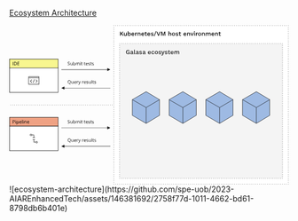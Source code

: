 [Ecosystem Architecture](https://galasa.dev/docs/ecosystem/architecture)

<svg xml:space="preserve" style="enable-background:new 0 0 730 416" viewBox="0 0 730 416" xmlns="http://www.w3.org/2000/svg">
  <style>
    .ecosystem-overview_svg__st0{fill:#fff}.ecosystem-overview_svg__st1,.ecosystem-overview_svg__st4,.ecosystem-overview_svg__st5{fill:none;stroke:#000;stroke-miterlimit:10}.ecosystem-overview_svg__st4{stroke-dasharray:1.0022,4.0088}.ecosystem-overview_svg__st5{stroke-dasharray:.9976,3.9903}.ecosystem-overview_svg__st6{fill:#161616}.ecosystem-overview_svg__st10{fill:#9ebae3}.ecosystem-overview_svg__st51{stroke:#161616}.ecosystem-overview_svg__st51,.ecosystem-overview_svg__st52,.ecosystem-overview_svg__st53{fill:none;stroke-miterlimit:10}.ecosystem-overview_svg__st52{stroke:#000;stroke-dasharray:1.0024,4.0094}.ecosystem-overview_svg__st53{stroke:#000;stroke-dasharray:1.0057,4.0229}
  </style>
  <g id="ecosystem-overview_svg__images_1_">
    <path d="M273 1h456v414H273z" class="ecosystem-overview_svg__st0"/>
    <path d="M273 1.5V1h.5" class="ecosystem-overview_svg__st1"/>
    <path d="M277.5 1h449" class="ecosystem-overview_svg__st4"/>
    <path d="M728.5 1h.5v.5" class="ecosystem-overview_svg__st1"/>
    <path d="M729 5.5v407" class="ecosystem-overview_svg__st5"/>
    <path d="M729 414.5v.5h-.5" class="ecosystem-overview_svg__st1"/>
    <path d="M724.5 415h-449" class="ecosystem-overview_svg__st4"/>
    <path d="M273.5 415h-.5v-.5" class="ecosystem-overview_svg__st1"/>
    <path d="M273 410.5V3.5" class="ecosystem-overview_svg__st5"/>
    <path d="M136 115.5h120v1H136zm128 .5-8-4v8zm-120 47.5h120v1H144zm-8 .5 8 4v-8zm0 103.5h120v1H136zm128 .5-8-4v8zm-120 47.5h120v1H144zm-8 .5 8 4v-8z" class="ecosystem-overview_svg__st6"/>
    <path d="M.5 111.5h127v64H.5z" class="ecosystem-overview_svg__st0"/>
    <path d="M127 112v63H1v-63h126m1-1H0v65h128v-65z"/>
    <path d="M.5 88.5h127v23H.5z" style="fill:#f8f68f"/>
    <path d="M127 89v22H1V89h126m1-1H0v24h128V88z"/>
    <path d="M.5 263.5h127v64H.5z" class="ecosystem-overview_svg__st0"/>
    <path d="M127 264v63H1v-63h126m1-1H0v65h128v-65z"/>
    <path d="M.5 240.5h127v23H.5z" style="fill:#efa284"/>
    <path d="M127 241v22H1v-22h126m1-1H0v24h128v-24z"/>
    <path d="M288 48h426v352H288z" style="fill:#f4f4f4"/>
    <path d="M714 48.5V48h-.5" class="ecosystem-overview_svg__st1"/>
    <path d="M709.5 48h-419" class="ecosystem-overview_svg__st52"/>
    <path d="M288.5 48h-.5v.5" class="ecosystem-overview_svg__st1"/>
    <path d="M288 52.5v345" class="ecosystem-overview_svg__st53"/>
    <path d="M288 399.5v.5h.5" class="ecosystem-overview_svg__st1"/>
    <path d="M292.5 400h419" class="ecosystem-overview_svg__st52"/>
    <path d="M713.5 400h.5v-.5" class="ecosystem-overview_svg__st1"/>
    <path d="M714 395.5v-345" class="ecosystem-overview_svg__st53"/>
    <path d="M63.5 293H61v1h6v-1h-2.5v-7h-5.6c-.2-1.1-1.2-2-2.4-2-1.4 0-2.5 1.1-2.5 2.5s1.1 2.5 2.5 2.5c1.2 0 2.2-.9 2.4-2h4.6v6zm-7-5c-.8 0-1.5-.7-1.5-1.5s.7-1.5 1.5-1.5 1.5.7 1.5 1.5-.7 1.5-1.5 1.5zm15 15c-1.2 0-2.2.9-2.4 2h-4.6v-6H67v-1h-6v1h2.5v7h5.6c.2 1.1 1.2 2 2.4 2 1.4 0 2.5-1.1 2.5-2.5s-1.1-2.5-2.5-2.5zm0 4c-.8 0-1.5-.7-1.5-1.5s.7-1.5 1.5-1.5 1.5.7 1.5 1.5-.7 1.5-1.5 1.5z" class="ecosystem-overview_svg__st6"/>
    <path d="M3.5 208.5h269" style="fill:none;stroke:#000;stroke-miterlimit:10;stroke-dasharray:1,4"/>
    <path d="M50 134v21h28v-21H50zm27 20H51v-16h26v16zm0-17H51v-2h26v2zm-11.2 4.1-1-.3-2.9 10 1 .3 2.9-10zm3.6 9.3 4.4-4.4-4.4-4.4-.7.7 3.6 3.6-3.6 3.6.7.9zm-10-.8-3.6-3.6 3.6-3.6-.7-.7-4.4 4.4 4.4 4.4.7-.9z" class="ecosystem-overview_svg__st6"/>
    <path d="M321.5 235.6v-41.3l36-20.7 35 20.7v41.3l-35 20.8z" class="ecosystem-overview_svg__st10"/>
    <path d="m357.5 174.2 34.5 20.4v40.7l-34.5 20.6-35.5-20.6v-40.7l35.5-20.4m0-1.2L321 194v41.8l36.5 21.2 35.5-21.2V194l-35.5-21z" class="ecosystem-overview_svg__st6"/>
    <path d="m321.5 194.5 36 20.5 35-20.5m-35 20.6V256" class="ecosystem-overview_svg__st51"/>
    <path d="M417.5 235.6v-41.3l36-20.7 35 20.7v41.3l-35 20.8z" class="ecosystem-overview_svg__st10"/>
    <path d="m453.5 174.2 34.5 20.4v40.7l-34.5 20.6-35.5-20.6v-40.7l35.5-20.4m0-1.2L417 194v41.8l36.5 21.2 35.5-21.2V194l-35.5-21z" class="ecosystem-overview_svg__st6"/>
    <path d="m417.5 194.5 36 20.5 35-20.5m-35 20.6V256" class="ecosystem-overview_svg__st51"/>
    <path d="M513.5 235.6v-41.3l36-20.7 35 20.7v41.3l-35 20.8z" class="ecosystem-overview_svg__st10"/>
    <path d="m549.5 174.2 34.5 20.4v40.7l-34.5 20.6-35.5-20.6v-40.7l35.5-20.4m0-1.2L513 194v41.8l36.5 21.2 35.5-21.2V194l-35.5-21z" class="ecosystem-overview_svg__st6"/>
    <path d="m513.5 194.5 36 20.5 35-20.5m-35 20.6V256" class="ecosystem-overview_svg__st51"/>
    <path d="M609.5 235.6v-41.3l36-20.7 35 20.7v41.3l-35 20.8z" class="ecosystem-overview_svg__st10"/>
    <path d="m645.5 174.2 34.5 20.4v40.7l-34.5 20.6-35.5-20.6v-40.7l35.5-20.4m0-1.2L609 194v41.8l36.5 21.2 35.5-21.2V194l-35.5-21z" class="ecosystem-overview_svg__st6"/>
    <path d="m609.5 194.5 36 20.5 35-20.5m-35 20.6V256" class="ecosystem-overview_svg__st51"/>
  </g>
  <g id="ecosystem-overview_svg__text">
    <path d="M158 102.3c0 .8-.3 1.3-.8 1.8s-1.3.6-2.2.6c-1 0-1.8-.1-2.3-.4v-1c.4.1.7.3 1.1.4s.8.1 1.2.1c.7 0 1.2-.1 1.5-.4s.5-.6.5-1.1c0-.3-.1-.5-.2-.7s-.3-.4-.6-.5-.7-.3-1.3-.5c-.8-.3-1.4-.6-1.7-1s-.5-.9-.5-1.5c0-.7.2-1.2.7-1.6s1.2-.6 2-.6c.9 0 1.6.2 2.3.5l-.3.9c-.7-.3-1.4-.4-2.1-.4-.5 0-.9.1-1.2.3s-.4.5-.4.9c0 .3.1.5.2.7s.3.4.6.5.7.3 1.2.5c.9.3 1.5.7 1.9 1s.4.9.4 1.5zm2.5-4.2v4.2c0 .5.1.9.4 1.2s.6.4 1.1.4c.7 0 1.2-.2 1.5-.6s.5-1 .5-1.8v-3.4h1v6.4h-.8l-.1-.9h-.1c-.2.3-.5.6-.8.7s-.8.3-1.2.3c-.8 0-1.4-.2-1.8-.6s-.6-1-.6-1.8V98h.9zm9.5-.1c.8 0 1.5.3 2 .9s.7 1.4.7 2.4-.2 1.9-.7 2.5-1.1.9-2 .9c-.4 0-.8-.1-1.1-.2s-.6-.4-.9-.7h-.1l-.2.8h-.7v-9.1h1V99c.4-.6 1.1-1 2-1zm-.2.8c-.7 0-1.1.2-1.4.6s-.4 1-.4 1.9.2 1.5.5 1.9.8.6 1.4.6c.6 0 1-.2 1.3-.7s.4-1.1.4-1.9c0-.8-.1-1.5-.4-1.9s-.8-.5-1.4-.5zm12.7 5.8v-4.2c0-.5-.1-.9-.3-1.2s-.6-.4-1-.4c-.6 0-1.1.2-1.3.5s-.4.9-.4 1.6v3.6h-1v-4.2c0-.5-.1-.9-.3-1.2s-.6-.4-1-.4c-.6 0-1.1.2-1.3.5s-.4 1-.4 1.8v3.4h-1V98h.8l.2.9c.2-.3.4-.6.8-.7s.7-.3 1.1-.3c1 0 1.7.4 2 1.1.2-.3.5-.6.8-.8s.8-.3 1.2-.3c.7 0 1.3.2 1.6.6s.5 1 .5 1.8v4.2h-1zm2.9-8.2c0-.2.1-.4.2-.5s.2-.2.4-.2.3.1.4.2.2.3.2.5-.1.4-.2.5-.3.1-.4.1c-.2 0-.3-.1-.4-.2s-.2-.2-.2-.4zm1.1 8.2h-1v-6.4h1v6.4zm4.1-.7h.5c.2 0 .3-.1.4-.1v.7c-.1.1-.3.1-.5.1h-.6c-1.2 0-1.9-.7-1.9-2v-3.8h-.9v-.5l.9-.4.4-1.4h.6V98h1.9v.8h-1.9v3.8c0 .4.1.7.3.9s.5.4.8.4zm7.4 0h.5c.2 0 .3-.1.4-.1v.7c-.1.1-.3.1-.5.1h-.6c-1.2 0-1.9-.7-1.9-2v-3.8h-.9v-.5l1-.3.4-1.4h.6v1.5h1.9v.8H197v3.8c0 .4.1.7.3.9s.3.3.7.3zm4.8.8c-.9 0-1.7-.3-2.2-.9s-.8-1.4-.8-2.4.3-1.9.8-2.5 1.2-.9 2.1-.9c.8 0 1.4.3 1.9.8s.7 1.2.7 2.1v.6h-4.4c0 .8.2 1.3.6 1.7s.9.6 1.5.6c.7 0 1.4-.1 2.1-.4v.9c-.3.1-.7.3-1 .3s-.8.1-1.3.1zm-.2-5.9c-.5 0-.9.2-1.2.5s-.5.8-.5 1.4h3.4c0-.6-.1-1.1-.4-1.4s-.8-.5-1.3-.5zm8.4 4c0 .6-.2 1.1-.7 1.4s-1.1.5-1.9.5c-.9 0-1.5-.1-2-.4v-.9c.3.2.6.3 1 .4s.7.1 1 .1c.5 0 .9-.1 1.2-.2s.4-.4.4-.7c0-.2-.1-.5-.3-.6s-.6-.4-1.3-.6c-.6-.2-1-.4-1.3-.6s-.4-.4-.6-.6-.2-.5-.2-.8c0-.5.2-.9.6-1.2s1-.5 1.8-.5c.7 0 1.4.1 2 .4l-.3.8c-.6-.3-1.2-.4-1.8-.4-.5 0-.8.1-1 .2s-.4.3-.4.6c0 .2 0 .3.1.4s.2.2.4.3.6.3 1.1.5c.8.3 1.3.6 1.5.8s.7.7.7 1.1zm3.7 1.1h.5c.2 0 .3-.1.4-.1v.7c-.1.1-.3.1-.5.1h-.6c-1.2 0-1.9-.7-1.9-2v-3.8h-.9v-.5l.9-.4.4-1.4h.6V98h1.9v.8h-1.9v3.8c0 .4.1.7.3.9s.4.4.8.4zm6.3-1.1c0 .6-.2 1.1-.7 1.4s-1.1.5-1.9.5c-.9 0-1.5-.1-2-.4v-.9c.3.2.6.3 1 .4s.7.1 1 .1c.5 0 .9-.1 1.2-.2s.4-.4.4-.7c0-.2-.1-.5-.3-.6s-.6-.4-1.3-.6c-.6-.2-1-.4-1.3-.6s-.4-.4-.6-.6-.2-.5-.2-.8c0-.5.2-.9.6-1.2s1-.5 1.8-.5c.7 0 1.4.1 2 .4l-.3.8c-.6-.3-1.2-.4-1.8-.4-.5 0-.8.1-1 .2s-.4.3-.4.6c0 .2 0 .3.1.4s.2.2.4.3.6.3 1.1.5c.8.3 1.3.6 1.5.8s.7.7.7 1.1zm-60.4 45.5c0 1.1-.2 2-.7 2.7s-1.1 1.2-1.9 1.5l2 2.1h-1.4l-1.7-1.9h-.3c-1.3 0-2.2-.4-2.9-1.2s-1-1.9-1-3.3.3-2.5 1-3.2 1.7-1.2 2.9-1.2 2.2.4 2.9 1.2 1.1 1.9 1.1 3.3zm-6.8 0c0 1.2.2 2 .7 2.6s1.2.9 2.2.9c.9 0 1.7-.3 2.2-.9s.7-1.5.7-2.6c0-1.2-.2-2-.7-2.6s-1.2-.9-2.1-.9c-.9 0-1.7.3-2.2.9s-.8 1.4-.8 2.6zm9.5-2.2v4.2c0 .5.1.9.4 1.2s.6.4 1.1.4c.7 0 1.2-.2 1.5-.6s.5-1 .5-1.8v-3.4h1v6.4h-.8l-.1-.9h-.1c-.2.3-.5.6-.8.7s-.8.3-1.2.3c-.8 0-1.4-.2-1.8-.6s-.6-1-.6-1.8V146h.9zm9.2 6.6c-.9 0-1.7-.3-2.2-.9s-.8-1.4-.8-2.4.3-1.9.8-2.5 1.2-.9 2.1-.9c.8 0 1.4.3 1.9.8s.7 1.2.7 2.1v.6h-4.4c0 .8.2 1.3.6 1.7s.9.6 1.5.6c.7 0 1.4-.1 2.1-.4v.9c-.3.1-.7.3-1 .3s-.9.1-1.3.1zm-.3-5.9c-.5 0-.9.2-1.2.5s-.5.8-.5 1.4h3.4c0-.6-.1-1.1-.4-1.4s-.8-.5-1.3-.5zm7.2-.8c.3 0 .5 0 .8.1l-.2.9c-.3-.1-.5-.1-.7-.1-.5 0-1 .2-1.3.6s-.6.9-.6 1.6v3.4h-1v-6.4h.8l.1 1.2c.2-.4.5-.7.9-1s.8-.3 1.2-.3zm1 .1h1l1.4 3.7c.3.8.5 1.4.6 1.8.1-.2.2-.5.3-1s.7-2 1.6-4.5h1l-2.8 7.3c-.3.7-.6 1.2-1 1.5s-.8.5-1.3.5c-.3 0-.6 0-.9-.1v-.8c.2 0 .5.1.7.1.7 0 1.1-.4 1.4-1.1l.4-.9-2.4-6.5zm13.1-.1c.3 0 .5 0 .8.1l-.1.9c-.3-.1-.5-.1-.7-.1-.5 0-1 .2-1.3.6s-.6.9-.6 1.6v3.4h-1v-6.4h.8l.1 1.2c.2-.4.5-.7.9-1s.7-.3 1.1-.3zm4.6 6.7c-.9 0-1.7-.3-2.2-.9s-.8-1.4-.8-2.4.3-1.9.8-2.5 1.2-.9 2.1-.9c.8 0 1.4.3 1.9.8s.7 1.2.7 2.1v.6h-4.4c0 .8.2 1.3.6 1.7s.9.6 1.5.6c.7 0 1.4-.1 2.1-.4v.9c-.3.1-.7.3-1 .3s-.8.1-1.3.1zm-.2-5.9c-.5 0-.9.2-1.2.5s-.5.8-.5 1.4h3.4c0-.6-.1-1.1-.4-1.4s-.8-.5-1.3-.5zm8.4 4c0 .6-.2 1.1-.7 1.4s-1.1.5-1.9.5c-.9 0-1.5-.1-2-.4v-.9c.3.2.6.3 1 .4s.7.1 1 .1c.5 0 .9-.1 1.2-.2s.4-.4.4-.7c0-.2-.1-.5-.3-.6s-.6-.4-1.3-.6c-.6-.2-1-.4-1.3-.6s-.4-.4-.6-.6-.2-.5-.2-.8c0-.5.2-.9.6-1.2s1-.5 1.8-.5c.7 0 1.4.1 2 .4l-.3.8c-.6-.3-1.2-.4-1.8-.4-.5 0-.8.1-1 .2s-.4.3-.4.6c0 .2 0 .3.1.4s.2.2.4.3.6.3 1.1.5c.8.3 1.3.6 1.5.8s.7.7.7 1.1zm2.5-4.7v4.2c0 .5.1.9.4 1.2s.6.4 1.1.4c.7 0 1.2-.2 1.5-.6s.5-1 .5-1.8v-3.4h1v6.4h-.8l-.1-.9h-.1c-.2.3-.5.6-.8.7s-.8.3-1.2.3c-.8 0-1.4-.2-1.8-.6s-.6-1-.6-1.8V146h.9zm7.4 6.5h-1v-9.1h1v9.1zm4.2-.7h.5c.2 0 .3-.1.4-.1v.7c-.1.1-.3.1-.5.1h-.6c-1.2 0-1.9-.7-1.9-2v-3.8h-.9v-.5l.9-.4.4-1.4h.6v1.5h1.9v.8h-1.9v3.8c0 .4.1.7.3.9s.4.4.8.4zm6.3-1.1c0 .6-.2 1.1-.7 1.4s-1.1.5-1.9.5c-.9 0-1.5-.1-2-.4v-.9c.3.2.6.3 1 .4s.7.1 1 .1c.5 0 .9-.1 1.2-.2s.4-.4.4-.7c0-.2-.1-.5-.3-.6s-.6-.4-1.3-.6c-.6-.2-1-.4-1.3-.6s-.4-.4-.6-.6-.2-.5-.2-.8c0-.5.2-.9.6-1.2s1-.5 1.8-.5c.7 0 1.4.1 2 .4l-.3.8c-.6-.3-1.2-.4-1.8-.4-.5 0-.8.1-1 .2s-.4.3-.4.6c0 .2 0 .3.1.4s.2.2.4.3.6.3 1.1.5c.8.3 1.3.6 1.5.8s.7.7.7 1.1zM158 254.3c0 .8-.3 1.3-.8 1.8s-1.3.6-2.2.6c-1 0-1.8-.1-2.3-.4v-1c.4.1.7.3 1.1.4s.8.1 1.2.1c.7 0 1.2-.1 1.5-.4s.5-.6.5-1.1c0-.3-.1-.5-.2-.7s-.3-.4-.6-.5-.7-.3-1.3-.5c-.8-.3-1.4-.6-1.7-1s-.5-.9-.5-1.5c0-.7.2-1.2.7-1.6s1.2-.6 2-.6c.9 0 1.6.2 2.3.5l-.3.9c-.7-.3-1.4-.4-2.1-.4-.5 0-.9.1-1.2.3s-.4.5-.4.9c0 .3.1.5.2.7s.3.4.6.5.7.3 1.2.5c.9.3 1.5.7 1.9 1s.4.9.4 1.5zm2.5-4.2v4.2c0 .5.1.9.4 1.2s.6.4 1.1.4c.7 0 1.2-.2 1.5-.6s.5-1 .5-1.8v-3.4h1v6.4h-.8l-.1-.9h-.1c-.2.3-.5.6-.8.7s-.8.3-1.2.3c-.8 0-1.4-.2-1.8-.6s-.6-1-.6-1.8V250h.9zm9.5-.1c.8 0 1.5.3 2 .9s.7 1.4.7 2.4-.2 1.9-.7 2.5-1.1.9-2 .9c-.4 0-.8-.1-1.1-.2s-.6-.4-.9-.7h-.1l-.2.8h-.7v-9.1h1v3.5c.4-.6 1.1-1 2-1zm-.2.8c-.7 0-1.1.2-1.4.6s-.4 1-.4 1.9.2 1.5.5 1.9.8.6 1.4.6c.6 0 1-.2 1.3-.7s.4-1.1.4-1.9c0-.8-.1-1.5-.4-1.9s-.8-.5-1.4-.5zm12.7 5.8v-4.2c0-.5-.1-.9-.3-1.2s-.6-.4-1-.4c-.6 0-1.1.2-1.3.5s-.4.9-.4 1.6v3.6h-1v-4.2c0-.5-.1-.9-.3-1.2s-.6-.4-1-.4c-.6 0-1.1.2-1.3.5s-.4 1-.4 1.8v3.4h-1V250h.8l.2.9c.2-.3.4-.6.8-.7s.7-.3 1.1-.3c1 0 1.7.4 2 1.1.2-.3.5-.6.8-.8s.8-.3 1.2-.3c.7 0 1.3.2 1.6.6s.5 1 .5 1.8v4.2h-1zm2.9-8.2c0-.2.1-.4.2-.5s.2-.2.4-.2.3.1.4.2.2.3.2.5-.1.4-.2.5-.2.2-.4.2-.3-.1-.4-.2-.2-.3-.2-.5zm1.1 8.2h-1v-6.4h1v6.4zm4.1-.7h.5c.2 0 .3-.1.4-.1v.7c-.1.1-.3.1-.5.1h-.6c-1.2 0-1.9-.7-1.9-2v-3.8h-.9v-.5l.9-.4.4-1.4h.6v1.5h1.9v.8h-1.9v3.8c0 .4.1.7.3.9s.5.4.8.4zm7.4 0h.5c.2 0 .3-.1.4-.1v.7c-.1.1-.3.1-.5.1h-.6c-1.2 0-1.9-.7-1.9-2v-3.8h-.9v-.5l.9-.4.4-1.4h.6v1.5h1.9v.8h-1.9v3.8c0 .4.1.7.3.9s.4.4.8.4zm4.8.8c-.9 0-1.7-.3-2.2-.9s-.8-1.4-.8-2.4.3-1.9.8-2.5 1.2-.9 2.1-.9c.8 0 1.4.3 1.9.8s.7 1.2.7 2.1v.6h-4.4c0 .8.2 1.3.6 1.7s.9.6 1.5.6c.7 0 1.4-.1 2.1-.4v.9c-.3.1-.7.3-1 .3s-.8.1-1.3.1zm-.2-5.9c-.5 0-.9.2-1.2.5s-.5.8-.5 1.4h3.4c0-.6-.1-1.1-.4-1.4s-.8-.5-1.3-.5zm8.4 4c0 .6-.2 1.1-.7 1.4s-1.1.5-1.9.5c-.9 0-1.5-.1-2-.4v-.9c.3.2.6.3 1 .4s.7.1 1 .1c.5 0 .9-.1 1.2-.2s.4-.4.4-.7c0-.2-.1-.5-.3-.6s-.6-.4-1.3-.6c-.6-.2-1-.4-1.3-.6s-.4-.4-.6-.6-.2-.5-.2-.8c0-.5.2-.9.6-1.2s1-.5 1.8-.5c.7 0 1.4.1 2 .4l-.3.8c-.6-.3-1.2-.4-1.8-.4-.5 0-.8.1-1 .2s-.4.3-.4.6c0 .2 0 .3.1.4s.2.2.4.3.6.3 1.1.5c.8.3 1.3.6 1.5.8s.7.7.7 1.1zm3.7 1.1h.5c.2 0 .3-.1.4-.1v.7c-.1.1-.3.1-.5.1h-.6c-1.2 0-1.9-.7-1.9-2v-3.8h-.9v-.5l.9-.4.4-1.4h.6v1.5h1.9v.8h-1.9v3.8c0 .4.1.7.3.9s.4.4.8.4zm6.3-1.1c0 .6-.2 1.1-.7 1.4s-1.1.5-1.9.5c-.9 0-1.5-.1-2-.4v-.9c.3.2.6.3 1 .4s.7.1 1 .1c.5 0 .9-.1 1.2-.2s.4-.4.4-.7c0-.2-.1-.5-.3-.6s-.6-.4-1.3-.6c-.6-.2-1-.4-1.3-.6s-.4-.4-.6-.6-.2-.5-.2-.8c0-.5.2-.9.6-1.2s1-.5 1.8-.5c.7 0 1.4.1 2 .4l-.3.8c-.6-.3-1.2-.4-1.8-.4-.5 0-.8.1-1 .2s-.4.3-.4.6c0 .2 0 .3.1.4s.2.2.4.3.6.3 1.1.5c.8.3 1.3.6 1.5.8s.7.7.7 1.1zm-60.4 45.5c0 1.1-.2 2-.7 2.7s-1.1 1.2-1.9 1.5l2 2.1h-1.4l-1.7-1.9h-.3c-1.3 0-2.2-.4-2.9-1.2s-1-1.9-1-3.3.3-2.5 1-3.2 1.7-1.2 2.9-1.2 2.2.4 2.9 1.2 1.1 1.9 1.1 3.3zm-6.8 0c0 1.2.2 2 .7 2.6s1.2.9 2.2.9c.9 0 1.7-.3 2.2-.9s.7-1.5.7-2.6c0-1.2-.2-2-.7-2.6s-1.2-.9-2.1-.9c-.9 0-1.7.3-2.2.9s-.8 1.4-.8 2.6zm9.5-2.2v4.2c0 .5.1.9.4 1.2s.6.4 1.1.4c.7 0 1.2-.2 1.5-.6s.5-1 .5-1.8v-3.4h1v6.4h-.8l-.1-.9h-.1c-.2.3-.5.6-.8.7s-.8.3-1.2.3c-.8 0-1.4-.2-1.8-.6s-.6-1-.6-1.8V298h.9zm9.2 6.6c-.9 0-1.7-.3-2.2-.9s-.8-1.4-.8-2.4.3-1.9.8-2.5 1.2-.9 2.1-.9c.8 0 1.4.3 1.9.8s.7 1.2.7 2.1v.6h-4.4c0 .8.2 1.3.6 1.7s.9.6 1.5.6c.7 0 1.4-.1 2.1-.4v.9c-.3.1-.7.3-1 .3s-.9.1-1.3.1zm-.3-5.9c-.5 0-.9.2-1.2.5s-.5.8-.5 1.4h3.4c0-.6-.1-1.1-.4-1.4s-.8-.5-1.3-.5zm7.2-.8c.3 0 .5 0 .8.1l-.2.9c-.3-.1-.5-.1-.7-.1-.5 0-1 .2-1.3.6s-.6.9-.6 1.6v3.4h-1v-6.4h.8l.1 1.2c.2-.4.5-.7.9-1s.8-.3 1.2-.3zm1 .1h1l1.4 3.7c.3.8.5 1.4.6 1.8.1-.2.2-.5.3-1s.7-2 1.6-4.5h1l-2.8 7.3c-.3.7-.6 1.2-1 1.5s-.8.5-1.3.5c-.3 0-.6 0-.9-.1v-.8c.2 0 .5.1.7.1.7 0 1.1-.4 1.4-1.1l.4-.9-2.4-6.5zm13.1-.1c.3 0 .5 0 .8.1l-.1.9c-.3-.1-.5-.1-.7-.1-.5 0-1 .2-1.3.6s-.6.9-.6 1.6v3.4h-1v-6.4h.8l.1 1.2c.2-.4.5-.7.9-1s.7-.3 1.1-.3zm4.6 6.7c-.9 0-1.7-.3-2.2-.9s-.8-1.4-.8-2.4.3-1.9.8-2.5 1.2-.9 2.1-.9c.8 0 1.4.3 1.9.8s.7 1.2.7 2.1v.6h-4.4c0 .8.2 1.3.6 1.7s.9.6 1.5.6c.7 0 1.4-.1 2.1-.4v.9c-.3.1-.7.3-1 .3s-.8.1-1.3.1zm-.2-5.9c-.5 0-.9.2-1.2.5s-.5.8-.5 1.4h3.4c0-.6-.1-1.1-.4-1.4s-.8-.5-1.3-.5zm8.4 4c0 .6-.2 1.1-.7 1.4s-1.1.5-1.9.5c-.9 0-1.5-.1-2-.4v-.9c.3.2.6.3 1 .4s.7.1 1 .1c.5 0 .9-.1 1.2-.2s.4-.4.4-.7c0-.2-.1-.5-.3-.6s-.6-.4-1.3-.6c-.6-.2-1-.4-1.3-.6s-.4-.4-.6-.6-.2-.5-.2-.8c0-.5.2-.9.6-1.2s1-.5 1.8-.5c.7 0 1.4.1 2 .4l-.3.8c-.6-.3-1.2-.4-1.8-.4-.5 0-.8.1-1 .2s-.4.3-.4.6c0 .2 0 .3.1.4s.2.2.4.3.6.3 1.1.5c.8.3 1.3.6 1.5.8s.7.7.7 1.1zm2.5-4.7v4.2c0 .5.1.9.4 1.2s.6.4 1.1.4c.7 0 1.2-.2 1.5-.6s.5-1 .5-1.8v-3.4h1v6.4h-.8l-.1-.9h-.1c-.2.3-.5.6-.8.7s-.8.3-1.2.3c-.8 0-1.4-.2-1.8-.6s-.6-1-.6-1.8V298h.9zm7.4 6.5h-1v-9.1h1v9.1zm4.2-.7h.5c.2 0 .3-.1.4-.1v.7c-.1.1-.3.1-.5.1h-.6c-1.2 0-1.9-.7-1.9-2v-3.8h-.9v-.5l.9-.4.4-1.4h.6v1.5h1.9v.8h-1.9v3.8c0 .4.1.7.3.9s.4.4.8.4zm6.3-1.1c0 .6-.2 1.1-.7 1.4s-1.1.5-1.9.5c-.9 0-1.5-.1-2-.4v-.9c.3.2.6.3 1 .4s.7.1 1 .1c.5 0 .9-.1 1.2-.2s.4-.4.4-.7c0-.2-.1-.5-.3-.6s-.6-.4-1.3-.6c-.6-.2-1-.4-1.3-.6s-.4-.4-.6-.6-.2-.5-.2-.8c0-.5.2-.9.6-1.2s1-.5 1.8-.5c.7 0 1.4.1 2 .4l-.3.8c-.6-.3-1.2-.4-1.8-.4-.5 0-.8.1-1 .2s-.4.3-.4.6c0 .2 0 .3.1.4s.2.2.4.3.6.3 1.1.5c.8.3 1.3.6 1.5.8s.7.7.7 1.1z" class="ecosystem-overview_svg__st6"/>
    <path d="M9.2 104.6V96h1v8.6h-1zm10.2-4.4c0 1.4-.4 2.5-1.2 3.2s-1.9 1.1-3.3 1.1h-2.4V96h2.6c1.3 0 2.4.4 3.1 1.1s1.2 1.8 1.2 3.1zm-1.1 0c0-1.1-.3-2-.8-2.5s-1.4-.8-2.5-.8h-1.4v6.8h1.2c1.2 0 2.1-.3 2.7-.9s.8-1.4.8-2.6zm7.7 4.4h-4.8V96H26v.9h-3.8v2.8h3.6v.9h-3.6v3.2H26v.8zM14.6 250.5c0 .9-.3 1.5-.9 2s-1.4.7-2.5.7h-1v3.4h-1V248h2.2c2.1 0 3.2.8 3.2 2.5zm-4.4 1.8h.9c.9 0 1.5-.1 1.9-.4s.6-.7.6-1.4c0-.6-.2-1-.6-1.3s-.9-.4-1.7-.4h-1.1v3.5zm6-3.9c0-.2.1-.4.2-.5s.2-.2.4-.2.3.1.4.2.2.3.2.5-.1.4-.2.5-.2.2-.4.2-.3-.1-.4-.2-.2-.3-.2-.5zm1 8.2h-1v-6.4h1v6.4zm5.1.1c-.4 0-.8-.1-1.1-.2s-.6-.4-.9-.7h-.1c0 .4.1.7.1 1.1v2.6h-1v-9.3h.8l.1.9c.2-.4.5-.6.9-.8s.7-.2 1.1-.2c.9 0 1.5.3 2 .9s.7 1.4.7 2.4c0 1.1-.2 1.9-.7 2.5s-1.1.8-1.9.8zm-.2-5.9c-.7 0-1.1.2-1.4.5s-.4.9-.5 1.7v.2c0 .9.2 1.5.5 1.9s.8.6 1.4.6c.6 0 1-.2 1.3-.7s.5-1.1.5-1.9c0-.8-.2-1.4-.5-1.8s-.7-.5-1.3-.5zm7.3 5.9c-.9 0-1.7-.3-2.2-.9s-.8-1.4-.8-2.4.3-1.9.8-2.5 1.2-.9 2.1-.9c.8 0 1.4.3 1.9.8s.7 1.2.7 2.1v.6h-4.4c0 .8.2 1.3.6 1.7s.9.6 1.5.6c.7 0 1.4-.1 2.1-.4v.9c-.3.1-.7.3-1 .3s-.9.1-1.3.1zm-.3-5.9c-.5 0-.9.2-1.2.5s-.5.8-.5 1.4h3.4c0-.6-.1-1.1-.4-1.4s-.8-.5-1.3-.5zm5.2 5.8h-1v-9.1h1v9.1zm2-8.2c0-.2.1-.4.2-.5s.2-.2.4-.2.3.1.4.2.2.3.2.5-.1.4-.2.5-.2.2-.4.2-.3-.1-.4-.2-.2-.3-.2-.5zm1.1 8.2h-1v-6.4h1v6.4zm6.4 0v-4.2c0-.5-.1-.9-.4-1.2s-.6-.4-1.1-.4c-.7 0-1.2.2-1.5.5s-.5 1-.5 1.8v3.4h-1v-6.4h.8l.2.9c.2-.3.5-.6.8-.7s.8-.3 1.2-.3c.8 0 1.4.2 1.7.6s.6 1 .6 1.8v4.2h-.8zm5.7.1c-.9 0-1.7-.3-2.2-.9s-.8-1.4-.8-2.4.3-1.9.8-2.5 1.2-.9 2.1-.9c.8 0 1.4.3 1.9.8s.7 1.2.7 2.1v.6h-4.4c0 .8.2 1.3.6 1.7s.9.6 1.5.6c.7 0 1.4-.1 2.1-.4v.9c-.3.1-.7.3-1 .3s-.8.1-1.3.1zm-.2-5.9c-.5 0-.9.2-1.2.5s-.5.8-.5 1.4H51c0-.6-.1-1.1-.4-1.4s-.8-.5-1.3-.5z"/>
    <path d="M309.9 75.8c-1 0-1.9-.2-2.6-.7-.7-.4-1.3-1.1-1.7-1.9s-.6-1.8-.6-2.9c0-1.1.2-2.1.6-2.9.4-.8 1-1.4 1.8-1.9.8-.4 1.7-.7 2.7-.7 1.1 0 2 .2 2.7.6.7.4 1.2 1 1.6 1.9l-1.6.8c-.2-.6-.5-1-1-1.3-.5-.3-1-.4-1.7-.4s-1.2.2-1.7.5-.9.8-1.2 1.4-.4 1.3-.4 2.1.1 1.6.4 2.2c.2.6.6 1 1.1 1.4s1.1.5 1.8.5c.4 0 .8-.1 1.1-.2.3-.1.6-.3.9-.4.3-.2.5-.4.6-.8.1-.3.2-.7.2-1.1v-.3h-3.1v-1.4h4.6v5.4h-1.3l-.1-2.1.3.2c-.3.7-.7 1.2-1.3 1.6s-1.2.4-2.1.4zm11.6-5.3c0-.5-.1-.9-.4-1.2-.3-.3-.7-.4-1.2-.4s-.9.1-1.2.3c-.3.2-.6.6-.8 1.1l-1.4-.6c.2-.7.6-1.2 1.2-1.6s1.4-.6 2.3-.6c.6 0 1.2.1 1.7.3.5.2.9.5 1.2.9.3.4.4.9.4 1.6v3.6c0 .4.2.6.6.6.2 0 .4 0 .6-.1l-.1 1.2c-.2.1-.6.2-.9.2-.3 0-.6-.1-.9-.2-.3-.1-.5-.3-.6-.6-.2-.3-.2-.6-.2-.9V74h.4c-.1.4-.3.8-.6 1s-.6.5-1 .6-.8.2-1.2.2c-.5 0-1-.1-1.4-.2-.4-.2-.7-.4-.9-.7-.2-.3-.3-.7-.3-1.2 0-.6.2-1.1.6-1.5.4-.4.9-.6 1.7-.8l3.1-.6V72l-2.3.5c-.4.1-.8.2-1 .4-.2.2-.3.4-.3.7 0 .3.1.5.3.7.2.2.5.3.9.3.3 0 .5 0 .8-.1s.5-.2.7-.3c.2-.1.4-.3.5-.6.1-.2.2-.5.2-.8v-2.3zm6.2-6.5v9.4c0 .4.1.7.2.8s.4.2.7.2h.5c.1 0 .3-.1.5-.2l-.2 1.3c-.2.1-.4.2-.6.2-.2 0-.5.1-.7.1-.7 0-1.2-.2-1.6-.6-.3-.4-.5-.9-.5-1.7V64h1.7zm8 6.5c0-.5-.1-.9-.4-1.2-.3-.3-.7-.4-1.2-.4s-.9.1-1.2.3c-.3.2-.6.6-.8 1.1l-1.4-.6c.2-.7.6-1.2 1.2-1.6s1.4-.6 2.3-.6c.6 0 1.2.1 1.7.3.5.2.9.5 1.2.9.3.4.4.9.4 1.6v3.6c0 .4.2.6.6.6.2 0 .4 0 .6-.1l-.1 1.2c-.2.1-.6.2-.9.2-.3 0-.6-.1-.9-.2-.3-.1-.5-.3-.6-.6-.2-.3-.2-.6-.2-.9V74h.4c-.1.4-.3.8-.6 1s-.6.5-1 .6-.8.2-1.2.2c-.5 0-1-.1-1.4-.2-.4-.2-.7-.4-.9-.7-.2-.3-.3-.7-.3-1.2 0-.6.2-1.1.6-1.5.4-.4.9-.6 1.7-.8l3.1-.6V72l-2.3.5c-.4.1-.8.2-1 .4-.2.2-.3.4-.3.7 0 .3.1.5.3.7.2.2.5.3.9.3.3 0 .5 0 .8-.1s.5-.2.7-.3c.2-.1.4-.3.5-.6.1-.2.2-.5.2-.8v-2.3zm7.5 5.3c-.8 0-1.5-.2-2.2-.5-.7-.3-1.2-.7-1.6-1.3l1.2-1c.2.4.6.8 1 1 .4.3 1 .4 1.6.4.5 0 .9-.1 1.2-.3.3-.2.4-.4.4-.7 0-.2-.1-.4-.2-.5s-.4-.3-.8-.4l-1.7-.4c-.9-.2-1.5-.4-1.8-.8-.4-.4-.5-.9-.5-1.4 0-.4.1-.8.4-1.2.3-.4.6-.7 1.1-.9s1.1-.3 1.8-.3c.8 0 1.5.1 2 .4s1 .7 1.3 1.2l-1.2 1c-.2-.4-.5-.7-.9-1s-.8-.3-1.2-.3c-.3 0-.6 0-.9.1-.2.1-.4.2-.6.4s-.2.3-.2.5.1.4.2.6.4.3.9.4l1.8.4c.8.1 1.3.4 1.6.8.3.4.5.8.5 1.3s-.1 1-.4 1.4c-.3.4-.7.7-1.2.9-.3.1-.9.2-1.6.2zm10.1-5.3c0-.5-.1-.9-.4-1.2-.3-.3-.7-.4-1.2-.4s-.9.1-1.2.3c-.3.2-.6.6-.8 1.1l-1.4-.6c.2-.7.6-1.2 1.2-1.6s1.4-.6 2.3-.6c.6 0 1.2.1 1.7.3.5.2.9.5 1.2.9.3.4.4.9.4 1.6v3.6c0 .4.2.6.6.6.2 0 .4 0 .6-.1l-.1 1.2c-.2.1-.6.2-.9.2-.3 0-.6-.1-.9-.2-.3-.1-.5-.3-.6-.6-.2-.3-.2-.6-.2-.9V74h.4c-.1.4-.3.8-.6 1s-.6.5-1 .6-.8.2-1.2.2c-.5 0-1-.1-1.4-.2-.4-.2-.7-.4-.9-.7-.2-.3-.3-.7-.3-1.2 0-.6.2-1.1.6-1.5.4-.4.9-.6 1.7-.8l3.1-.6V72l-2.3.5c-.4.1-.8.2-1 .4-.2.2-.3.4-.3.7 0 .3.1.5.3.7.2.2.5.3.9.3.3 0 .5 0 .8-.1s.5-.2.7-.3c.2-.1.4-.3.5-.6.1-.2.2-.5.2-.8v-2.3zm12.9 5.3c-.8 0-1.5-.2-2.1-.5-.6-.3-1.1-.8-1.4-1.4s-.5-1.4-.5-2.2.2-1.6.5-2.2.8-1.1 1.4-1.4c.6-.3 1.3-.5 2-.5.8 0 1.4.2 2 .5.5.3 1 .8 1.2 1.3.3.6.4 1.2.4 1.9v.9h-6.4v-1.3h5.7l-.8.3c0-.7-.2-1.3-.5-1.7-.4-.4-.9-.6-1.5-.6-.5 0-.9.1-1.2.3-.3.2-.6.5-.8 1-.2.4-.3.9-.3 1.5s.1 1.1.3 1.5.5.7.8.9c.4.2.8.3 1.2.3.5 0 1-.1 1.3-.3.3-.2.6-.5.8-.8l1.4.6c-.2.4-.5.7-.8 1-.3.3-.7.5-1.2.6-.5.2-1 .3-1.5.3zm9.2-8.4c.6 0 1.2.1 1.6.3s.8.5 1.1.8c.3.3.5.7.7 1.2l-1.6.6c-.1-.5-.4-.9-.7-1.1-.3-.3-.7-.4-1.2-.4s-.9.1-1.2.3c-.3.2-.6.5-.8 1s-.3.9-.3 1.5.1 1.1.3 1.5.4.7.8.9c.3.2.7.3 1.2.3.4 0 .7-.1.9-.2s.5-.3.7-.5c.2-.2.3-.5.4-.8l1.6.5c-.1.5-.4.9-.7 1.3s-.7.6-1.2.8c-.5.2-1 .3-1.6.3-.8 0-1.5-.2-2.1-.5-.6-.3-1.1-.8-1.4-1.4s-.5-1.4-.5-2.2.2-1.6.5-2.2.8-1.1 1.4-1.4c.6-.4 1.3-.6 2.1-.6zm9 0c.8 0 1.5.2 2.1.5.6.3 1.1.8 1.4 1.4s.5 1.4.5 2.2-.2 1.6-.5 2.2-.8 1.1-1.4 1.4c-.6.3-1.3.5-2.1.5s-1.5-.2-2.1-.5c-.6-.3-1.1-.8-1.4-1.4a5.09 5.09 0 0 1 0-4.4c.3-.6.8-1.1 1.4-1.4.6-.3 1.3-.5 2.1-.5zm0 1.4c-.5 0-.9.1-1.2.3s-.6.5-.8 1-.3.9-.3 1.5.1 1.1.3 1.5c.2.4.4.7.8 1 .3.2.7.3 1.2.3s.9-.1 1.2-.3c.3-.2.6-.5.8-1 .2-.4.3-.9.3-1.5s-.1-1.1-.3-1.5c-.2-.4-.4-.7-.8-1-.3-.2-.8-.3-1.2-.3zm9.1 7c-.8 0-1.5-.2-2.2-.5-.7-.3-1.2-.7-1.6-1.3l1.2-1c.2.4.6.8 1 1 .4.3 1 .4 1.6.4.5 0 .9-.1 1.2-.3.3-.2.4-.4.4-.7 0-.2-.1-.4-.2-.5s-.4-.3-.8-.4l-1.7-.4c-.9-.2-1.5-.4-1.8-.8-.4-.4-.5-.9-.5-1.4 0-.4.1-.8.4-1.2.3-.4.6-.7 1.1-.9s1.1-.3 1.8-.3c.8 0 1.5.1 2 .4s1 .7 1.3 1.2l-1.2 1c-.2-.4-.5-.7-.9-1s-.8-.3-1.2-.3c-.3 0-.6 0-.9.1-.2.1-.4.2-.6.4s-.2.3-.2.5.1.4.2.6.4.3.9.4l1.8.4c.8.1 1.3.4 1.6.8.3.4.5.8.5 1.3s-.1 1-.4 1.4c-.3.4-.7.7-1.2.9-.3.1-.9.2-1.6.2zm12.1-8.2-3.5 8.9c-.2.6-.5 1.1-.8 1.5-.3.4-.6.6-.9.8-.4.2-.8.2-1.2.2-.4 0-.7-.1-1.1-.2-.3-.1-.6-.2-.9-.4l.4-1.3c.2.2.4.3.6.4.2.1.5.1.7.1.3 0 .5-.1.8-.2.2-.2.4-.5.6-.9l.4-.9-.8-2-2.5-6.1h1.9l1.8 5 .5 1.5.5-1.6 1.7-4.9h1.8zm4.3 8.2c-.8 0-1.5-.2-2.2-.5-.7-.3-1.2-.7-1.6-1.3l1.2-1c.2.4.6.8 1 1 .4.3 1 .4 1.6.4.5 0 .9-.1 1.2-.3.3-.2.4-.4.4-.7 0-.2-.1-.4-.2-.5s-.4-.3-.8-.4l-1.7-.4c-.9-.2-1.5-.4-1.8-.8-.4-.4-.5-.9-.5-1.4 0-.4.1-.8.4-1.2.3-.4.6-.7 1.1-.9s1.1-.3 1.8-.3c.8 0 1.5.1 2 .4s1 .7 1.3 1.2l-1.2 1c-.2-.4-.5-.7-.9-1s-.8-.3-1.2-.3c-.3 0-.6 0-.9.1-.2.1-.4.2-.6.4s-.2.3-.2.5.1.4.2.6.4.3.9.4l1.8.4c.8.1 1.3.4 1.6.8.3.4.5.8.5 1.3s-.1 1-.4 1.4c-.3.4-.7.7-1.2.9-.3.1-.9.2-1.6.2zm10.5-8.2v1.3h-6v-1.3h6zm-2.8-2.4v8c0 .4.1.7.3.9.2.2.5.3.8.3.3 0 .5 0 .8-.1.2-.1.4-.2.6-.4l.4 1.2c-.2.2-.5.4-.9.5s-.8.2-1.2.2c-.5 0-.9-.1-1.3-.2s-.7-.4-.9-.7c-.2-.3-.3-.8-.3-1.3v-7.8l1.7-.6zm8 10.6c-.8 0-1.5-.2-2.1-.5-.6-.3-1.1-.8-1.4-1.4s-.5-1.4-.5-2.2.2-1.6.5-2.2.8-1.1 1.4-1.4c.6-.3 1.3-.5 2-.5.8 0 1.4.2 2 .5.5.3 1 .8 1.2 1.3.3.6.4 1.2.4 1.9v.9h-6.4v-1.3h5.7l-.8.3c0-.7-.2-1.3-.5-1.7-.4-.4-.9-.6-1.5-.6-.5 0-.9.1-1.2.3-.3.2-.6.5-.8 1-.2.4-.3.9-.3 1.5s.1 1.1.3 1.5.5.7.8.9c.4.2.8.3 1.2.3.5 0 1-.1 1.3-.3.3-.2.6-.5.8-.8l1.4.6c-.2.4-.5.7-.8 1-.3.3-.7.5-1.2.6-.5.2-.9.3-1.5.3zm5.7-.2v-8h1.5l.1 1.3c.3-.5.6-.9 1.1-1.1.5-.2 1-.4 1.5-.4.6 0 1.1.1 1.6.4.5.3.9.7 1.1 1.2.2-.4.4-.6.7-.9.3-.2.6-.4 1-.5.4-.1.7-.2 1.1-.2.5 0 1 .1 1.4.3s.8.5 1.1 1 .4 1 .4 1.7v5.2h-1.7v-4.9c0-.7-.2-1.1-.5-1.4-.3-.3-.7-.4-1.2-.4-.4 0-.7.1-1 .3-.3.2-.6.5-.8.8-.2.4-.3.8-.3 1.3v4.4h-1.7v-4.9c0-.7-.2-1.1-.5-1.4-.3-.3-.7-.4-1.2-.4-.3 0-.6.1-1 .3-.3.2-.6.4-.8.8-.2.4-.3.8-.3 1.4v4.3h-1.6z" class="ecosystem-overview_svg__st6"/>
    <path d="M291.3 17v10.6h-1.7V17h1.7zm6.9 0-4.7 5.1h-.2l-2.7 2.9-.2-1.9 5.7-6.2h2.1zm-4.3 3.8 4.4 6.8h-2l-3.8-5.8 1.4-1zm8.6 7c-.5 0-1-.1-1.4-.3-.4-.2-.8-.5-1.1-.9-.3-.4-.4-1-.4-1.7v-5.3h1.7v4.8c0 .7.2 1.2.5 1.5.3.3.7.4 1.3.4.3 0 .5 0 .8-.1.3-.1.5-.2.7-.4.2-.2.4-.5.5-.8.1-.3.2-.7.2-1.1v-4.3h1.7v8h-1.5l-.1-1.3c-.3.5-.7.9-1.1 1.1s-1.1.4-1.8.4zm11.3 0c-.5 0-.9-.1-1.3-.3-.4-.2-.7-.4-1-.8-.3-.3-.5-.7-.6-1.1l.2-.3-.1 2.2h-1.5V16h1.7v5.6l-.2-.3c.2-.6.5-1 1-1.4.5-.4 1.1-.5 1.8-.5.6 0 1.2.2 1.8.5.5.3 1 .8 1.3 1.4.3.6.5 1.4.5 2.3 0 .9-.2 1.6-.5 2.2-.3.6-.7 1.1-1.3 1.4-.5.4-1.1.6-1.8.6zm-.3-1.4c.7 0 1.2-.2 1.6-.7s.6-1.2.6-2-.2-1.5-.6-2c-.4-.5-.9-.7-1.6-.7-.4 0-.8.1-1.2.3-.3.2-.6.6-.8 1-.2.4-.3.9-.3 1.5s.1 1.1.3 1.5c.2.4.4.7.8 1 .3 0 .7.1 1.2.1zm9.6 1.4c-.8 0-1.5-.2-2.1-.5-.6-.3-1.1-.8-1.4-1.4s-.5-1.4-.5-2.2.2-1.6.5-2.2.8-1.1 1.4-1.4c.6-.3 1.3-.5 2-.5.8 0 1.4.2 2 .5.5.3 1 .8 1.2 1.3.3.6.4 1.2.4 1.9v.9h-6.4v-1.3h5.7l-.8.3c0-.7-.2-1.3-.5-1.7-.4-.4-.9-.6-1.5-.6-.5 0-.9.1-1.2.3-.3.2-.6.5-.8 1-.2.4-.3.9-.3 1.5s.1 1.1.3 1.5.5.7.8.9c.4.2.8.3 1.2.3.5 0 1-.1 1.3-.3.3-.2.6-.5.8-.8l1.4.6c-.2.4-.5.7-.8 1-.3.3-.7.5-1.2.6-.5.2-1 .3-1.5.3zm5.7-.2v-8h1.5l.2 1.4c.2-.5.5-.9 1-1.2.4-.3.9-.4 1.6-.4h.5c.2 0 .3.1.4.1l-.2 1.5c-.1 0-.2-.1-.4-.1h-.6c-.3 0-.7.1-1 .3-.3.2-.6.4-.8.8s-.3.8-.3 1.3v4.2h-1.9zm6.7 0v-8h1.5l.1 2.1-.2-.2c.1-.5.4-.8.6-1.1.3-.3.6-.5 1-.7.4-.1.8-.2 1.2-.2.6 0 1.1.1 1.5.3.5.2.8.5 1.1 1 .3.4.4 1 .4 1.7v5.2H341V23c0-.8-.2-1.3-.5-1.6-.3-.3-.7-.5-1.2-.5-.4 0-.7.1-1 .2-.3.2-.6.4-.8.8s-.3.8-.3 1.5v4.3h-1.7zm13.4.2c-.8 0-1.5-.2-2.1-.5-.6-.3-1.1-.8-1.4-1.4s-.5-1.4-.5-2.2.2-1.6.5-2.2.8-1.1 1.4-1.4c.6-.3 1.3-.5 2-.5.8 0 1.4.2 2 .5.5.3 1 .8 1.2 1.3.3.6.4 1.2.4 1.9v.9H346v-1.3h5.7l-.8.3c0-.7-.2-1.3-.5-1.7-.4-.4-.9-.6-1.5-.6-.5 0-.9.1-1.2.3-.3.2-.6.5-.8 1-.2.4-.3.9-.3 1.5s.1 1.1.3 1.5.5.7.8.9c.4.2.8.3 1.2.3.5 0 1-.1 1.3-.3.3-.2.6-.5.8-.8l1.4.6c-.2.4-.5.7-.8 1-.3.3-.7.5-1.2.6-.5.2-1 .3-1.5.3zm10.6-8.2v1.3h-6v-1.3h6zm-2.7-2.4v8c0 .4.1.7.3.9.2.2.5.3.8.3.3 0 .5 0 .8-.1.2-.1.4-.2.6-.4l.4 1.2c-.2.2-.5.4-.9.5s-.8.2-1.2.2c-.5 0-.9-.1-1.3-.2s-.7-.4-.9-.7c-.2-.3-.3-.8-.3-1.3v-7.8l1.7-.6zm7.9 10.6c-.8 0-1.5-.2-2.1-.5-.6-.3-1.1-.8-1.4-1.4s-.5-1.4-.5-2.2.2-1.6.5-2.2.8-1.1 1.4-1.4c.6-.3 1.3-.5 2-.5.8 0 1.4.2 2 .5.5.3 1 .8 1.2 1.3.3.6.4 1.2.4 1.9v.9h-6.4v-1.3h5.7l-.8.3c0-.7-.2-1.3-.5-1.7-.4-.4-.9-.6-1.5-.6-.5 0-.9.1-1.2.3-.3.2-.6.5-.8 1-.2.4-.3.9-.3 1.5s.1 1.1.3 1.5.5.7.8.9c.4.2.8.3 1.2.3.5 0 1-.1 1.3-.3.3-.2.6-.5.8-.8l1.4.6c-.2.4-.5.7-.8 1-.3.3-.7.5-1.2.6-.5.2-.9.3-1.5.3zm8.8 0c-.8 0-1.5-.2-2.2-.5-.7-.3-1.2-.7-1.6-1.3l1.2-1c.2.4.6.8 1 1 .4.3 1 .4 1.6.4.5 0 .9-.1 1.2-.3.3-.2.4-.4.4-.7 0-.2-.1-.4-.2-.5s-.4-.3-.8-.4l-1.7-.4c-.9-.2-1.5-.4-1.8-.8-.4-.4-.5-.9-.5-1.4 0-.4.1-.8.4-1.2.3-.4.6-.7 1.1-.9s1.1-.3 1.8-.3c.8 0 1.5.1 2 .4s1 .7 1.3 1.2l-1.2 1c-.2-.4-.5-.7-.9-1s-.8-.3-1.2-.3c-.3 0-.6 0-.9.1-.2.1-.4.2-.6.4s-.2.3-.2.5.1.4.2.6.4.3.9.4l1.8.4c.8.1 1.3.4 1.6.8.3.4.5.8.5 1.3s-.1 1-.4 1.4c-.3.4-.7.7-1.2.9-.3.1-.9.2-1.6.2zM384.3 16l-4.8 12.7h-1.6l4.8-12.7h1.6zm10.5 1-3.9 10.6h-2L385 17h1.8l2.5 7 .6 2.1.6-2.1 2.5-7h1.8zm12.8 0v10.6H406v-6.1l.1-2.9-3.2 9h-1.4l-3.2-9 .1 2.9v6.1h-1.6V17h2.5l2.1 6.1.7 2.5.8-2.5L405 17h2.6zm8.1 10.6V16h1.7v4.9c.3-.5.6-.9 1.1-1.1.5-.2 1-.3 1.5-.3.6 0 1.1.1 1.5.3.5.2.8.5 1.1 1 .3.4.4 1 .4 1.7v5.2h-1.7V23c0-.8-.2-1.3-.5-1.6-.3-.3-.7-.5-1.2-.5-.3 0-.7.1-1 .2s-.6.4-.8.8c-.2.4-.3.9-.3 1.5v4.2h-1.8zm13.3-8.2c.8 0 1.5.2 2.1.5.6.3 1.1.8 1.4 1.4s.5 1.4.5 2.2-.2 1.6-.5 2.2-.8 1.1-1.4 1.4c-.6.3-1.3.5-2.1.5s-1.5-.2-2.1-.5c-.6-.3-1.1-.8-1.4-1.4a5.09 5.09 0 0 1 0-4.4c.3-.6.8-1.1 1.4-1.4.7-.3 1.4-.5 2.1-.5zm0 1.4c-.5 0-.9.1-1.2.3s-.6.5-.8 1-.3.9-.3 1.5.1 1.1.3 1.5c.2.4.4.7.8 1 .3.2.7.3 1.2.3s.9-.1 1.2-.3c.3-.2.6-.5.8-1 .2-.4.3-.9.3-1.5s-.1-1.1-.3-1.5c-.2-.4-.4-.7-.8-1-.3-.2-.7-.3-1.2-.3zm9.2 7c-.8 0-1.5-.2-2.2-.5-.7-.3-1.2-.7-1.6-1.3l1.2-1c.2.4.6.8 1 1 .4.3 1 .4 1.6.4.5 0 .9-.1 1.2-.3.3-.2.4-.4.4-.7 0-.2-.1-.4-.2-.5s-.4-.3-.8-.4l-1.7-.4c-.9-.2-1.5-.4-1.8-.8-.4-.4-.5-.9-.5-1.4 0-.4.1-.8.4-1.2.3-.4.6-.7 1.1-.9s1.1-.3 1.8-.3c.8 0 1.5.1 2 .4s1 .7 1.3 1.2l-1.2 1c-.2-.4-.5-.7-.9-1s-.8-.3-1.2-.3c-.3 0-.6 0-.9.1-.2.1-.4.2-.6.4s-.2.3-.2.5.1.4.2.6.4.3.9.4l1.8.4c.8.1 1.3.4 1.6.8.3.4.5.8.5 1.3s-.1 1-.4 1.4c-.3.4-.7.7-1.2.9-.3.1-.9.2-1.6.2zm10.5-8.2v1.3h-6v-1.3h6zm-2.7-2.4v8c0 .4.1.7.3.9.2.2.5.3.8.3.3 0 .5 0 .8-.1.2-.1.4-.2.6-.4l.4 1.2c-.2.2-.5.4-.9.5s-.8.2-1.2.2c-.5 0-.9-.1-1.3-.2s-.7-.4-.9-.7c-.2-.3-.3-.8-.3-1.3v-7.8l1.7-.6zm13.1 10.6c-.8 0-1.5-.2-2.1-.5-.6-.3-1.1-.8-1.4-1.4s-.5-1.4-.5-2.2.2-1.6.5-2.2.8-1.1 1.4-1.4c.6-.3 1.3-.5 2-.5.8 0 1.4.2 2 .5.5.3 1 .8 1.2 1.3.3.6.4 1.2.4 1.9v.9h-6.4v-1.3h5.7l-.8.3c0-.7-.2-1.3-.5-1.7-.4-.4-.9-.6-1.5-.6-.5 0-.9.1-1.2.3-.3.2-.6.5-.8 1-.2.4-.3.9-.3 1.5s.1 1.1.3 1.5.5.7.8.9c.4.2.8.3 1.2.3.5 0 1-.1 1.3-.3.3-.2.6-.5.8-.8l1.4.6c-.2.4-.5.7-.8 1-.3.3-.7.5-1.2.6-.4.2-.9.3-1.5.3zm5.8-.2v-8h1.5l.1 2.1-.2-.2c.1-.5.4-.8.6-1.1.3-.3.6-.5 1-.7.4-.1.8-.2 1.2-.2.6 0 1.1.1 1.5.3.5.2.8.5 1.1 1 .3.4.4 1 .4 1.7v5.2h-1.7V23c0-.8-.2-1.3-.5-1.6-.3-.3-.7-.5-1.2-.5-.4 0-.7.1-1 .2-.3.2-.6.4-.8.8s-.3.8-.3 1.5v4.3h-1.7zm14.9-8h1.8l-3.2 8h-1.9l-3.2-8h1.9l2.3 6.5 2.3-6.5zm4.1-1.3c-.4 0-.7-.1-.9-.3-.2-.2-.3-.5-.3-.8s.1-.6.3-.8c.2-.2.5-.3.9-.3s.6.1.8.3c.2.2.3.4.3.8s-.1.6-.3.8c-.1.2-.4.3-.8.3zm.9 1.3v8h-1.7v-8h1.7zm2.7 8v-8h1.5l.2 1.4c.2-.5.5-.9 1-1.2.4-.3.9-.4 1.6-.4h.5c.2 0 .3.1.4.1l-.2 1.5c-.1 0-.2-.1-.4-.1h-.6c-.3 0-.7.1-1 .3-.3.2-.6.4-.8.8s-.3.8-.3 1.3v4.2h-1.9zm9.8-8.2c.8 0 1.5.2 2.1.5.6.3 1.1.8 1.4 1.4s.5 1.4.5 2.2-.2 1.6-.5 2.2-.8 1.1-1.4 1.4c-.6.3-1.3.5-2.1.5s-1.5-.2-2.1-.5c-.6-.3-1.1-.8-1.4-1.4a5.09 5.09 0 0 1 0-4.4c.3-.6.8-1.1 1.4-1.4.7-.3 1.4-.5 2.1-.5zm0 1.4c-.5 0-.9.1-1.2.3s-.6.5-.8 1-.3.9-.3 1.5.1 1.1.3 1.5c.2.4.4.7.8 1 .3.2.7.3 1.2.3s.9-.1 1.2-.3c.3-.2.6-.5.8-1 .2-.4.3-.9.3-1.5s-.1-1.1-.3-1.5c-.2-.4-.4-.7-.8-1-.3-.2-.7-.3-1.2-.3zm6.2 6.8v-8h1.5l.1 2.1-.2-.2c.1-.5.4-.8.6-1.1.3-.3.6-.5 1-.7.4-.1.8-.2 1.2-.2.6 0 1.1.1 1.5.3.5.2.8.5 1.1 1 .3.4.4 1 .4 1.7v5.2H509V23c0-.8-.2-1.3-.5-1.6-.3-.3-.7-.5-1.2-.5-.4 0-.7.1-1 .2-.3.2-.6.4-.8.8s-.3.8-.3 1.5v4.3h-1.7zm9.9 0v-8h1.5l.1 1.3c.3-.5.6-.9 1.1-1.1.5-.2 1-.4 1.5-.4.6 0 1.1.1 1.6.4.5.3.9.7 1.1 1.2.2-.4.4-.6.7-.9.3-.2.6-.4 1-.5.4-.1.7-.2 1.1-.2.5 0 1 .1 1.4.3s.8.5 1.1 1 .4 1 .4 1.7v5.2h-1.7v-4.9c0-.7-.2-1.1-.5-1.4-.3-.3-.7-.4-1.2-.4-.4 0-.7.1-1 .3-.3.2-.6.5-.8.8-.2.4-.3.8-.3 1.3v4.4h-1.7v-4.9c0-.7-.2-1.1-.5-1.4-.3-.3-.7-.4-1.2-.4-.3 0-.6.1-1 .3-.3.2-.6.4-.8.8-.2.4-.3.8-.3 1.4v4.3h-1.6zm18.7.2c-.8 0-1.5-.2-2.1-.5-.6-.3-1.1-.8-1.4-1.4s-.5-1.4-.5-2.2.2-1.6.5-2.2.8-1.1 1.4-1.4c.6-.3 1.3-.5 2-.5.8 0 1.4.2 2 .5.5.3 1 .8 1.2 1.3.3.6.4 1.2.4 1.9v.9h-6.4v-1.3h5.7l-.8.3c0-.7-.2-1.3-.5-1.7-.4-.4-.9-.6-1.5-.6-.5 0-.9.1-1.2.3-.3.2-.6.5-.8 1-.2.4-.3.9-.3 1.5s.1 1.1.3 1.5.5.7.8.9c.4.2.8.3 1.2.3.5 0 1-.1 1.3-.3.3-.2.6-.5.8-.8l1.4.6c-.2.4-.5.7-.8 1-.3.3-.7.5-1.2.6-.5.2-1 .3-1.5.3zm5.7-.2v-8h1.5l.1 2.1-.2-.2c.1-.5.4-.8.6-1.1.3-.3.6-.5 1-.7.4-.1.8-.2 1.2-.2.6 0 1.1.1 1.5.3.5.2.8.5 1.1 1 .3.4.4 1 .4 1.7v5.2h-1.7V23c0-.8-.2-1.3-.5-1.6-.3-.3-.7-.5-1.2-.5-.4 0-.7.1-1 .2-.3.2-.6.4-.8.8s-.3.8-.3 1.5v4.3h-1.7zm14.9-8v1.3h-6v-1.3h6zm-2.8-2.4v8c0 .4.1.7.3.9.2.2.5.3.8.3.3 0 .5 0 .8-.1.2-.1.4-.2.6-.4l.4 1.2c-.2.2-.5.4-.9.5s-.8.2-1.2.2c-.5 0-.9-.1-1.3-.2s-.7-.4-.9-.7c-.2-.3-.3-.8-.3-1.3v-7.8l1.7-.6z"/>
  </g>
</svg>
![ecosystem-architecture](https://github.com/spe-uob/2023-AIAREnhancedTech/assets/146381692/2758f77d-1011-4662-bd61-8798db6b401e)

